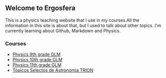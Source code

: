 ## Welcome to Ergosfera


This is a physics teaching website that I use in my courses.All the information in this site is about that, but I used to talk about other topics. I'm currently learning about Github, Markdown and Physics.

### Courses

* [Physics 9th grade GLM](http://www.google.com)
* [Physics 10th grade GLM](http://www.google.com)
* [Physics 11th grade GLM](http://www.google.com)
* [Tópicos Selectos de Astronomía TRION](http://www.google.com)




